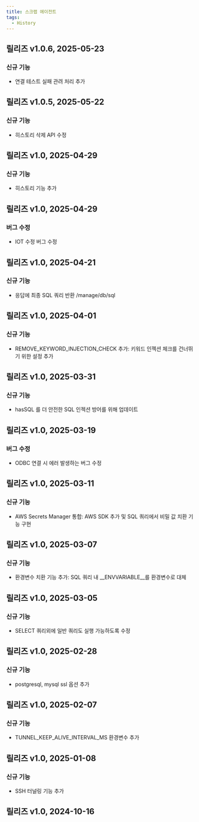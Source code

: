 ```yaml
---
title: 스크랩 에이전트
tags:
  - History
---
```


## 릴리즈 v1.0.6, 2025-05-23
### 신규 기능
* 연결 테스트 실패 관려 처리 추가

## 릴리즈 v1.0.5, 2025-05-22
### 신규 기능
* 히스토리 삭제 API 수정

## 릴리즈 v1.0, 2025-04-29
### 신규 기능
* 히스토리 기능 추가

## 릴리즈 v1.0, 2025-04-29
### 버그 수정
* IOT 수정 버그 수정

## 릴리즈 v1.0, 2025-04-21
### 신규 기능
* 응답에 최종 SQL 쿼리 반환 /manage/db/sql

## 릴리즈 v1.0, 2025-04-01
### 신규 기능
* REMOVE_KEYWORD_INJECTION_CHECK 추가: 키워드 인젝션 체크를 건너뛰기 위한 설정 추가

## 릴리즈 v1.0, 2025-03-31
### 신규 기능
* hasSQL 를 더 안전한 SQL 인젝션 방어를 위해 업데이트

## 릴리즈 v1.0, 2025-03-19
### 버그 수정
* ODBC 연결 시 에러 발생하는 버그 수정

## 릴리즈 v1.0, 2025-03-11
### 신규 기능
* AWS Secrets Manager 통합: AWS SDK 추가 및 SQL 쿼리에서 비밀 값 치환 기능 구현

## 릴리즈 v1.0, 2025-03-07
### 신규 기능
* 환경변수 치환 기능 추가: SQL 쿼리 내 __ENVVARIABLE__를 환경변수로 대체

## 릴리즈 v1.0, 2025-03-05
### 신규 기능
* SELECT 쿼리외에 일반 쿼리도 실행 가능하도록 수정

## 릴리즈 v1.0, 2025-02-28
### 신규 기능
* postgresql, mysql ssl 옵션 추가

## 릴리즈 v1.0, 2025-02-07
### 신규 기능
* TUNNEL_KEEP_ALIVE_INTERVAL_MS 환경변수 추가

## 릴리즈 v1.0, 2025-01-08
### 신규 기능
* SSH 터널링 기능 추가

## 릴리즈 v1.0, 2024-10-16
